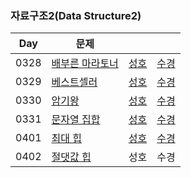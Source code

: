 ### 자료구조2(Data Structure2)

| Day  | 문제                                                     |                               |                               |
| ---- | -------------------------------------------------------- | ----------------------------- | ----------------------------- |
| 0328 | [배부른 마라토너](https://www.acmicpc.net/problem/10546) | [성호](0328/10546_0328_sh.kt) | [수경](0328/10546_0328_sk.js) |
| 0329 | [베스트셀러](https://www.acmicpc.net/problem/1302)       | [성호](0329/1302_0329_sh.kt)  | [수경](0329/1302_0329_sk.js)  |
| 0330 | [암기왕](https://www.acmicpc.net/problem/2776)           | [성호](0330/2776_0330_sh.kt)  | [수경](0330/2776_0330_sk.js)  |
| 0331 | [문자열 집합](https://www.acmicpc.net/problem/14425)     | [성호](0331/14425_0331_sh.kt) | [수경](0331/14425_0331_sk.js) |
| 0401 | [최대 힙](https://www.acmicpc.net/problem/11279)         | [성호](0401/11279_0401_sh.kt) | [수경](0401/11279_0401_sk.js) |
| 0402 | [절댓값 힙](https://www.acmicpc.net/problem/11286)       | 성호                          | 수경                          |
